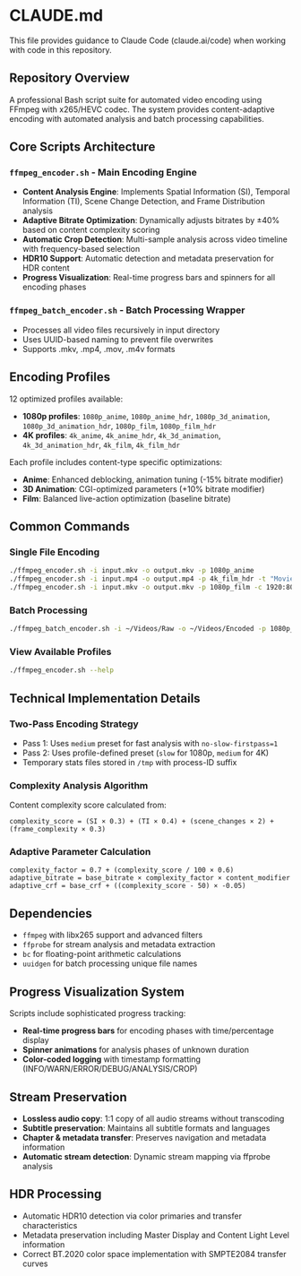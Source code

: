 # CLAUDE.md

This file provides guidance to Claude Code (claude.ai/code) when working with code in this repository.

## Repository Overview
A professional Bash script suite for automated video encoding using FFmpeg with x265/HEVC codec. The system provides content-adaptive encoding with automated analysis and batch processing capabilities.

## Core Scripts Architecture

### `ffmpeg_encoder.sh` - Main Encoding Engine
- **Content Analysis Engine**: Implements Spatial Information (SI), Temporal Information (TI), Scene Change Detection, and Frame Distribution analysis
- **Adaptive Bitrate Optimization**: Dynamically adjusts bitrates by ±40% based on content complexity scoring
- **Automatic Crop Detection**: Multi-sample analysis across video timeline with frequency-based selection
- **HDR10 Support**: Automatic detection and metadata preservation for HDR content
- **Progress Visualization**: Real-time progress bars and spinners for all encoding phases

### `ffmpeg_batch_encoder.sh` - Batch Processing Wrapper  
- Processes all video files recursively in input directory
- Uses UUID-based naming to prevent file overwrites
- Supports .mkv, .mp4, .mov, .m4v formats

## Encoding Profiles
12 optimized profiles available:
- **1080p profiles**: `1080p_anime`, `1080p_anime_hdr`, `1080p_3d_animation`, `1080p_3d_animation_hdr`, `1080p_film`, `1080p_film_hdr`
- **4K profiles**: `4k_anime`, `4k_anime_hdr`, `4k_3d_animation`, `4k_3d_animation_hdr`, `4k_film`, `4k_film_hdr`

Each profile includes content-type specific optimizations:
- **Anime**: Enhanced deblocking, animation tuning (-15% bitrate modifier)
- **3D Animation**: CGI-optimized parameters (+10% bitrate modifier)  
- **Film**: Balanced live-action optimization (baseline bitrate)

## Common Commands

### Single File Encoding
```bash
./ffmpeg_encoder.sh -i input.mkv -o output.mkv -p 1080p_anime
./ffmpeg_encoder.sh -i input.mp4 -o output.mp4 -p 4k_film_hdr -t "Movie Title"
./ffmpeg_encoder.sh -i input.mkv -o output.mkv -p 1080p_film -c 1920:800:0:140
```

### Batch Processing
```bash
./ffmpeg_batch_encoder.sh -i ~/Videos/Raw -o ~/Videos/Encoded -p 1080p_anime
```

### View Available Profiles
```bash
./ffmpeg_encoder.sh --help
```

## Technical Implementation Details

### Two-Pass Encoding Strategy
- Pass 1: Uses `medium` preset for fast analysis with `no-slow-firstpass=1`
- Pass 2: Uses profile-defined preset (`slow` for 1080p, `medium` for 4K)
- Temporary stats files stored in `/tmp` with process-ID suffix

### Complexity Analysis Algorithm
Content complexity score calculated from:
```
complexity_score = (SI × 0.3) + (TI × 0.4) + (scene_changes × 2) + (frame_complexity × 0.3)
```

### Adaptive Parameter Calculation
```
complexity_factor = 0.7 + (complexity_score / 100 × 0.6)
adaptive_bitrate = base_bitrate × complexity_factor × content_modifier
adaptive_crf = base_crf + ((complexity_score - 50) × -0.05)
```

## Dependencies
- `ffmpeg` with libx265 support and advanced filters
- `ffprobe` for stream analysis and metadata extraction  
- `bc` for floating-point arithmetic calculations
- `uuidgen` for batch processing unique file names

## Progress Visualization System
Scripts include sophisticated progress tracking:
- **Real-time progress bars** for encoding phases with time/percentage display
- **Spinner animations** for analysis phases of unknown duration
- **Color-coded logging** with timestamp formatting (INFO/WARN/ERROR/DEBUG/ANALYSIS/CROP)

## Stream Preservation
- **Lossless audio copy**: 1:1 copy of all audio streams without transcoding
- **Subtitle preservation**: Maintains all subtitle formats and languages  
- **Chapter & metadata transfer**: Preserves navigation and metadata information
- **Automatic stream detection**: Dynamic stream mapping via ffprobe analysis

## HDR Processing
- Automatic HDR10 detection via color primaries and transfer characteristics
- Metadata preservation including Master Display and Content Light Level information
- Correct BT.2020 color space implementation with SMPTE2084 transfer curves